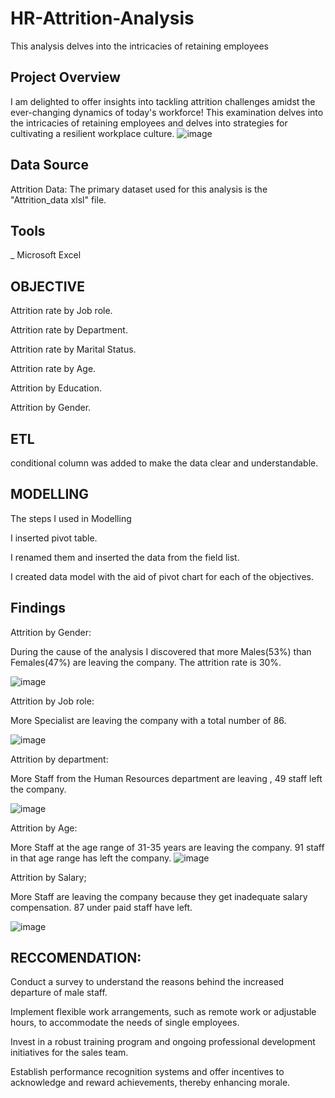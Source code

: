 # HR-Attrition-Analysis
 This analysis delves into the intricacies of retaining employees 

 ## Project Overview

 I am delighted to offer insights into tackling attrition challenges amidst the ever-changing dynamics of today's workforce! This examination delves into the intricacies of retaining employees and delves into strategies for cultivating a resilient workplace culture.
 ![image](https://github.com/ojememary/HR-Attrition-Analysis/assets/155962114/ed5e207c-52b7-40df-80e1-c2e63b134f86)


 ## Data Source

 Attrition Data: The primary dataset used for this analysis is the "Attrition_data xlsl" file.

 ## Tools

_ Microsoft Excel


## OBJECTIVE

Attrition rate by Job role.

Attrition rate by Department.

Attrition rate by Marital Status.

Attrition rate by Age.

Attrition by Education.

Attrition by Gender.

## ETL

conditional column was added to make the data clear and understandable.

## MODELLING

The steps I used in Modelling

I inserted pivot table.

I renamed them and inserted the data from the field list.

I created data model with the aid of pivot chart for each of the objectives.

## Findings

Attrition by Gender:

During the cause of the analysis I discovered that more Males(53%) than Females(47%) are leaving the company. The attrition rate is 30%.

![image](https://github.com/ojememary/HR-Attrition-Analysis/assets/155962114/f985c251-bde7-4188-8888-21090f42a7f0)

 Attrition by Job role:
 
More Specialist are leaving the company with a total number of 86.

![image](https://github.com/ojememary/HR-Attrition-Analysis/assets/155962114/fed9cf61-011c-44a2-9ced-82f60b94262b)

 Attrition by department:
 
More Staff from the Human Resources  department are leaving , 49 staff left the company.

![image](https://github.com/ojememary/HR-Attrition-Analysis/assets/155962114/fc631946-07c2-4bf6-adf3-2e3d9573a65b)

 Attrition by Age:
 
More Staff at the age range of 31-35 years are leaving the company.
91 staff in that age range has left the company.
![image](https://github.com/ojememary/HR-Attrition-Analysis/assets/155962114/a4538920-943e-47dd-87f3-e1a328a63536)

 Attrition by Salary;
 
More Staff are leaving the company because they get inadequate salary compensation. 87 under paid staff have left.

![image](https://github.com/ojememary/HR-Attrition-Analysis/assets/155962114/a9762046-9e2f-4407-bd65-c1f73854a131)




## RECCOMENDATION:

Conduct a survey to understand the reasons behind the increased departure of male staff.

Implement flexible work arrangements, such as remote work or adjustable hours, to accommodate the needs of single employees.

Invest in a robust training program and ongoing professional development initiatives for the sales team.

Establish performance recognition systems and offer incentives to acknowledge and reward achievements, thereby enhancing morale.






